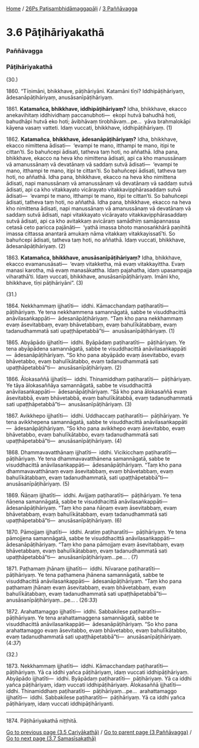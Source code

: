
[Home](/) / [26Ps Paṭisambhidāmaggapāḷi](/tipitaka/26Ps.md) / [3 Paññāvagga](/tipitaka/26Ps/3.md)

# 3.6 Pāṭihāriyakathā

### Paññāvagga

### Pāṭihāriyakathā

(30.)

1860\. “Tīṇimāni, bhikkhave, pāṭihāriyāni. Katamāni tīṇi? Iddhipāṭihāriyaṃ, ādesanāpāṭihāriyaṃ, anusāsanīpāṭihāriyaṃ.

1861\. **Katamañca, bhikkhave, iddhipāṭihāriyaṃ?** Idha, bhikkhave, ekacco anekavihitaṃ iddhividhaṃ paccanubhoti—  ekopi hutvā bahudhā hoti, bahudhāpi hutvā eko hoti; āvibhāvaṃ tirobhāvaṃ…pe…  yāva brahmalokāpi kāyena vasaṃ vatteti. Idaṃ vuccati, bhikkhave, iddhipāṭihāriyaṃ. (1)

1862\. **Katamañca**, **bhikkhave, ādesanāpāṭihāriyaṃ?** Idha, bhikkhave, ekacco nimittena ādisati—  ‘evampi te mano, itthampi te mano, itipi te cittan’ti. So bahuñcepi ādisati, tatheva taṃ hoti, no aññathā. Idha pana, bhikkhave, ekacco na heva kho nimittena ādisati, api ca kho manussānaṃ vā amanussānaṃ vā devatānaṃ vā saddaṃ sutvā ādisati—  ‘evampi te mano, itthampi te mano, itipi te cittan’ti. So bahuñcepi ādisati, tatheva taṃ hoti, no aññathā. Idha pana, bhikkhave, ekacco na heva kho nimittena ādisati, napi manussānaṃ vā amanussānaṃ vā devatānaṃ vā saddaṃ sutvā ādisati, api ca kho vitakkayato vicārayato vitakkavipphārasaddaṃ sutvā ādisati—  ‘evampi te mano, itthampi te mano, itipi te cittan’ti. So bahuñcepi ādisati, tatheva taṃ hoti, no aññathā. Idha pana, bhikkhave, ekacco na heva kho nimittena ādisati, napi manussānaṃ vā amanussānaṃ vā devatānaṃ vā saddaṃ sutvā ādisati, napi vitakkayato vicārayato vitakkavipphārasaddaṃ sutvā ādisati, api ca kho avitakkaṃ avicāraṃ samādhiṃ samāpannassa cetasā ceto paricca pajānāti—  ‘yathā imassa bhoto manosaṅkhārā paṇihitā imassa cittassa anantarā amukaṃ nāma vitakkaṃ vitakkayissatī’ti. So bahuñcepi ādisati, tatheva taṃ hoti, no aññathā. Idaṃ vuccati, bhikkhave, ādesanāpāṭihāriyaṃ. (2)

1863\. **Katamañca, bhikkhave, anusāsanīpāṭihāriyaṃ?** Idha, bhikkhave, ekacco evamanusāsati—  ‘evaṃ vitakketha, mā evaṃ vitakkayittha. Evaṃ manasi karotha, mā evaṃ manasākattha. Idaṃ pajahatha, idaṃ upasampajja viharathā’ti. Idaṃ vuccati, bhikkhave, anusāsanīpāṭihāriyaṃ. Imāni kho, bhikkhave, tīṇi pāṭihāriyāni”. (3)

(31.)

1864\. Nekkhammaṃ ijjhatīti—  iddhi. Kāmacchandaṃ paṭiharatīti—  pāṭihāriyaṃ. Ye tena nekkhammena samannāgatā, sabbe te visuddhacittā anāvilasaṅkappāti—  ādesanāpāṭihāriyaṃ. “Taṃ kho pana nekkhammaṃ evaṃ āsevitabbaṃ, evaṃ bhāvetabbaṃ, evaṃ bahulīkātabbaṃ, evaṃ tadanudhammatā sati upaṭṭhāpetabbā”ti—  anusāsanīpāṭihāriyaṃ. (1)

1865\. Abyāpādo ijjhatīti—  iddhi. Byāpādaṃ paṭiharatīti—  pāṭihāriyaṃ. Ye tena abyāpādena samannāgatā, sabbe te visuddhacittā anāvilasaṅkappāti—  ādesanāpāṭihāriyaṃ. “So kho pana abyāpādo evaṃ āsevitabbo, evaṃ bhāvetabbo, evaṃ bahulīkātabbo, evaṃ tadanudhammatā sati upaṭṭhāpetabbā”ti—  anusāsanīpāṭihāriyaṃ. (2)

1866\. Ālokasaññā ijjhatīti—  iddhi. Thinamiddhaṃ paṭiharatīti—  pāṭihāriyaṃ. Ye tāya ālokasaññāya samannāgatā, sabbe te visuddhacittā anāvilasaṅkappāti—  ādesanāpāṭihāriyaṃ. “Sā kho pana ālokasaññā evaṃ āsevitabbā, evaṃ bhāvetabbā, evaṃ bahulīkātabbā, evaṃ tadanudhammatā sati upaṭṭhāpetabbā”ti—  anusāsanīpāṭihāriyaṃ. (3)

1867\. Avikkhepo ijjhatīti—  iddhi. Uddhaccaṃ paṭiharatīti—  pāṭihāriyaṃ. Ye tena avikkhepena samannāgatā, sabbe te visuddhacittā anāvilasaṅkappāti—  ādesanāpāṭihāriyaṃ. “So kho pana avikkhepo evaṃ āsevitabbo, evaṃ bhāvetabbo, evaṃ bahulīkātabbo, evaṃ tadanudhammatā sati upaṭṭhāpetabbā”ti—  anusāsanīpāṭihāriyaṃ. (4)

1868\. Dhammavavatthānaṃ ijjhatīti—  iddhi. Vicikicchaṃ paṭiharatīti—  pāṭihāriyaṃ. Ye tena dhammavavatthānena samannāgatā, sabbe te visuddhacittā anāvilasaṅkappāti—  ādesanāpāṭihāriyaṃ. “Taṃ kho pana dhammavavatthānaṃ evaṃ āsevitabbaṃ, evaṃ bhāvetabbaṃ, evaṃ bahulīkātabbaṃ, evaṃ tadanudhammatā, sati upaṭṭhāpetabbā”ti—  anusāsanīpāṭihāriyaṃ. (5)

1869\. Ñāṇaṃ ijjhatīti—  iddhi. Avijjaṃ paṭiharatīti—  pāṭihāriyaṃ. Ye tena ñāṇena samannāgatā, sabbe te visuddhacittā anāvilasaṅkappāti—  ādesanāpāṭihāriyaṃ. “Taṃ kho pana ñāṇaṃ evaṃ āsevitabbaṃ, evaṃ bhāvetabbaṃ, evaṃ bahulīkātabbaṃ, evaṃ tadanudhammatā sati upaṭṭhāpetabbā”ti—  anusāsanīpāṭihāriyaṃ. (6)

1870\. Pāmojjaṃ ijjhatīti—  iddhi. Aratiṃ paṭiharatīti—  pāṭihāriyaṃ. Ye tena pāmojjena samannāgatā, sabbe te visuddhacittā anāvilasaṅkappāti—  ādesanāpāṭihāriyaṃ. “Taṃ kho pana pāmojjaṃ evaṃ āsevitabbaṃ, evaṃ bhāvetabbaṃ, evaṃ bahulīkātabbaṃ, evaṃ tadanudhammatā sati upaṭṭhāpetabbā”ti—  anusāsanīpāṭihāriyaṃ…pe… . (7)

1871\. Paṭhamaṃ jhānaṃ ijjhatīti—  iddhi. Nīvaraṇe paṭiharatīti—  pāṭihāriyaṃ. Ye tena paṭhamena jhānena samannāgatā, sabbe te visuddhacittā anāvilasaṅkappāti—  ādesanāpāṭihāriyaṃ. “Taṃ kho pana paṭhamaṃ jhānaṃ evaṃ āsevitabbaṃ, evaṃ bhāvetabbaṃ, evaṃ bahulīkātabbaṃ, evaṃ tadanudhammatā sati upaṭṭhāpetabbā”ti—  anusāsanīpāṭihāriyaṃ…pe… . (26:*33*)

1872\. Arahattamaggo ijjhatīti—  iddhi. Sabbakilese paṭiharatīti—  pāṭihāriyaṃ. Ye tena arahattamaggena samannāgatā, sabbe te visuddhacittā anāvilasaṅkappāti—  ādesanāpāṭihāriyaṃ. “So kho pana arahattamaggo evaṃ āsevitabbo, evaṃ bhāvetabbo, evaṃ bahulīkātabbo, evaṃ tadanudhammatā sati upaṭṭhāpetabbā”ti—  anusāsanīpāṭihāriyaṃ. (4:*37*)

(32.)

1873\. Nekkhammaṃ ijjhatīti—  iddhi. Kāmacchandaṃ paṭiharatīti—  pāṭihāriyaṃ. Yā ca iddhi yañca pāṭihāriyaṃ, idaṃ vuccati iddhipāṭihāriyaṃ. Abyāpādo ijjhatīti—  iddhi. Byāpādaṃ paṭiharatīti—  pāṭihāriyaṃ. Yā ca iddhi yañca pāṭihāriyaṃ, idaṃ vuccati iddhipāṭihāriyaṃ. Ālokasaññā ijjhatīti—  iddhi. Thinamiddhaṃ paṭiharatīti—  pāṭihāriyaṃ…pe…  arahattamaggo ijjhatīti—  iddhi. Sabbakilese paṭiharatīti—  pāṭihāriyaṃ. Yā ca iddhi yañca pāṭihāriyaṃ, idaṃ vuccati iddhipāṭihāriyanti.

---

1874\. Pāṭihāriyakathā niṭṭhitā.



[Go to previous page (3.5 Cariyākathā)](/tipitaka/26Ps/3/3.5.md) / [Go to parent page (3 Paññāvagga)](/tipitaka/26Ps/3.md) / [Go to next page (3.7 Samasīsakathā)](/tipitaka/26Ps/3/3.7.md)



